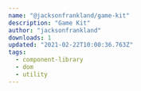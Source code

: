 ```yaml
---
name: "@jacksonfrankland/game-kit"
description: "Game Kit"
author: "jacksonfrankland"
downloads: 1
updated: "2021-02-22T10:00:36.763Z"
tags: 
  - component-library
  - dom
  - utility
---
```


